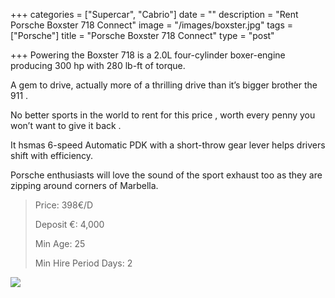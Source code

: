 +++
categories = ["Supercar", "Cabrio"]
date = ""
description = "Rent Porsche Boxster 718 Connect"
image = "/images/boxster.jpg"
tags = ["Porsche"]
title = "Porsche Boxster 718 Connect"
type = "post"

+++
Powering the Boxster 718 is a 2.0L four-cylinder boxer-engine producing 300 hp with 280 lb-ft of torque.

A gem to drive, actually more of a thrilling drive than it’s bigger brother the 911 .

No better sports in the world to rent for this price , worth every penny you won’t want to give it back .

It hsmas 6-speed Automatic PDK with a short-throw gear lever helps drivers shift with efficiency.

Porsche enthusiasts will love the sound of the sport exhaust too as they are zipping around corners of Marbella.

> Price: 398€/D
>
> Deposit €: 4,000
>
> Min Age: 25
>
> Min Hire Period Days: 2

[![](/images/boton.png)](https://supercarmarbella.com/contact/ "Book")